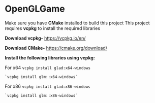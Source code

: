 # OpenGLGame

Make sure you have **CMake** installed to build this project
This project requires **vcpkg** to install the required libraries

**Download vcpkg-** https://vcpkg.io/en/

**Download CMake-** https://cmake.org/download/

**Install the following libraries using vcpkg:**

For x64
    `vcpkg install glad:x64-windows`

    `vcpkg install glm::x64-windows`

For x86
    `vcpkg install glad:x86-windows`
    
    `vcpkg install glm::x86-windows`
